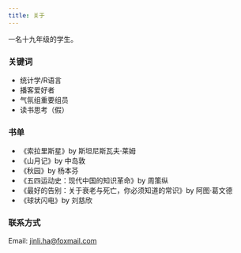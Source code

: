 ```yaml
---
title: 关于
---
```


一名十九年级的学生。
### 关键词
- 统计学/R语言
- 播客爱好者
- 气氛组重要组员
- 读书思考（假）

### 书单
- 《索拉里斯星》by 斯坦尼斯瓦夫·莱姆
- 《山月记》by 中岛敦
- 《秋园》by 杨本芬
- 《五四运动史：现代中国的知识革命》by 周策纵
- 《最好的告别：关于衰老与死亡，你必须知道的常识》by 阿图·葛文德
- 《球状闪电》by 刘慈欣

### 联系方式
Email: jinli.ha@foxmail.com


